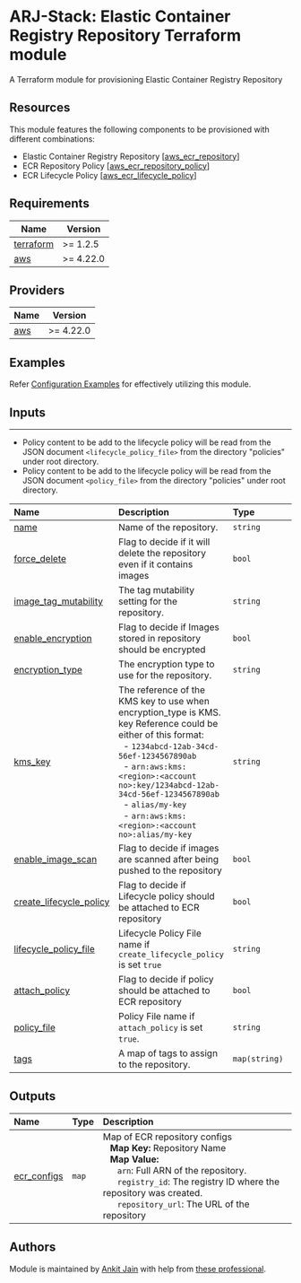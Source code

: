 # ARJ-Stack: Elastic Container Registry Repository Terraform module

A Terraform module for provisioning Elastic Container Registry Repository

## Resources
This module features the following components to be provisioned with different combinations:

- Elastic Container Registry Repository [[aws_ecr_repository](https://registry.terraform.io/providers/hashicorp/aws/latest/docs/resources/ecr_repository)]
- ECR Repository Policy [[aws_ecr_repository_policy](https://registry.terraform.io/providers/hashicorp/aws/latest/docs/resources/ecr_repository_policy)]
- ECR Lifecycle Policy [[aws_ecr_lifecycle_policy](https://registry.terraform.io/providers/hashicorp/aws/latest/docs/resources/ecr_lifecycle_policy)]

## Requirements

| Name | Version |
|------|---------|
| <a name="requirement_terraform"></a> [terraform](#requirement\_terraform) | >= 1.2.5 |
| <a name="requirement_aws"></a> [aws](#requirement\_aws) | >= 4.22.0 |

## Providers

| Name | Version |
|------|---------|
| <a name="provider_aws"></a> [aws](#provider\_aws) | >= 4.22.0 |

## Examples

Refer [Configuration Examples](https://github.com/arjstack/terraform-aws-examples/tree/main/aws-ecr) for effectively utilizing this module.

## Inputs
---

- Policy content to be add to the lifecycle policy will be read from the JSON document `<lifecycle_policy_file>` from the directory "policies" under root directory.
- Policy content to be add to the lifecycle policy will be read from the JSON document `<policy_file>` from the directory "policies" under root directory.

| Name | Description | Type | Default | Required | Example|
|:------|:------|:------|:------|:------:|:------|
| <a name="name"></a> [name](#input\_name) | Name of the repository. | `string` |  | yes |  |
| <a name="force_delete"></a> [force_delete](#input\_force_delete) | Flag to decide if it will delete the repository even if it contains images | `bool` | `false` | no |  |
| <a name="image_tag_mutability"></a> [image_tag_mutability](#input\_image_tag_mutability) | The tag mutability setting for the repository. | `string` | `MUTABLE` | no |  |
| <a name="enable_encryption"></a> [enable_encryption](#input\_enable_encryption) | Flag to decide if Images stored in repository should be encrypted | `bool` | `false` | no |  |
| <a name="encryption_type"></a> [encryption_type](#input\_encryption_type) | The encryption type to use for the repository. | `string` | `AES256` | no |  |
| <a name="kms_key"></a> [kms_key](#input\_kms_key) | The reference of the KMS key to use when encryption_type is KMS.<br>key Reference could be either of this format:<br>&nbsp;&nbsp;- `1234abcd-12ab-34cd-56ef-1234567890ab`<br>&nbsp;&nbsp;- `arn:aws:kms:<region>:<account no>:key/1234abcd-12ab-34cd-56ef-1234567890ab`<br>&nbsp;&nbsp;- `alias/my-key`<br>&nbsp;&nbsp;- `arn:aws:kms:<region>:<account no>:alias/my-key` | `string` |  | no |  |
| <a name="enable_image_scan"></a> [enable_image_scan](#input\_enable_image_scan) | Flag to decide if images are scanned after being pushed to the repository | `bool` | `false` | no |  |
| <a name="create_lifecycle_policy"></a> [create_lifecycle_policy](#input\_create_lifecycle_policy) | Flag to decide if Lifecycle policy should be attached to ECR repository | `bool` | `false` | no |  |
| <a name="lifecycle_policy_file"></a> [lifecycle_policy_file](#input\_lifecycle_policy_file) | Lifecycle Policy File name if `create_lifecycle_policy` is set `true` | `string` |  | no |  |
| <a name="attach_policy"></a> [attach_policy](#input\_attach_policy) | Flag to decide if policy should be attached to ECR repository | `bool` | `false` | no |  |
| <a name="policy_file"></a> [policy_file](#input\_policy_file) | Policy File name if `attach_policy` is set `true`. | `string` |  | no |  |
| <a name="tags"></a> [tags](#input\_tags) | A map of tags to assign to the repository. | `map(string)` | `{}` | no |  |

## Outputs

| Name | Type | Description |
|:------|:------|:------|
| <a name="ecr_configs"></a> [ecr_configs](#output\_ecr\_configs) |  `map` | Map of ECR repository configs<br>&nbsp;&nbsp;&nbsp;<b>Map Key:</b> Repository Name<br>&nbsp;&nbsp;&nbsp;<b>Map Value:</b><br>&nbsp;&nbsp;&nbsp;&nbsp;&nbsp;&nbsp;`arn`: Full ARN of the repository.<br>&nbsp;&nbsp;&nbsp;&nbsp;&nbsp;&nbsp;`registry_id`: The registry ID where the repository was created.<br>&nbsp;&nbsp;&nbsp;&nbsp;&nbsp;&nbsp;`repository_url`:  The URL of the repository |

## Authors

Module is maintained by [Ankit Jain](https://github.com/ankit-jn) with help from [these professional](https://github.com/arjstack/terraform-aws-ecr/graphs/contributors).

